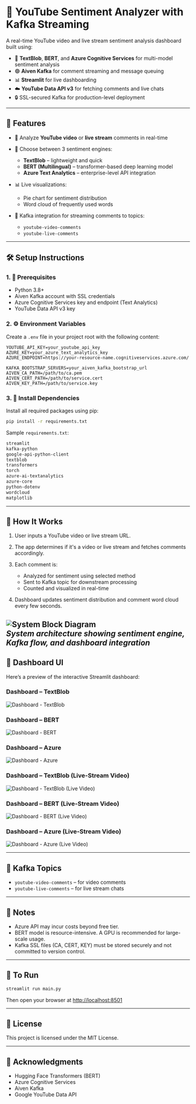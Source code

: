 # 🎥 YouTube Sentiment Analyzer with Kafka Streaming

A real-time YouTube video and live stream sentiment analysis dashboard built using:

* 🧠 **TextBlob**, **BERT**, and **Azure Cognitive Services** for multi-model sentiment analysis
* 🟢 **Aiven Kafka** for comment streaming and message queuing
* 📊 **Streamlit** for live dashboarding
* ☁️ **YouTube Data API v3** for fetching comments and live chats
* 🔒 SSL-secured Kafka for production-level deployment

---

## 🚀 Features

* 🔎 Analyze **YouTube video** or **live stream** comments in real-time
* 🧪 Choose between 3 sentiment engines:

  * **TextBlob** – lightweight and quick
  * **BERT (Multilingual)** – transformer-based deep learning model
  * **Azure Text Analytics** – enterprise-level API integration
* 📊 Live visualizations:

  * Pie chart for sentiment distribution
  * Word cloud of frequently used words
* 🔁 Kafka integration for streaming comments to topics:

  * `youtube-video-comments`
  * `youtube-live-comments`

---

## 🛠️ Setup Instructions

### 1. 🔐 Prerequisites

* Python 3.8+
* Aiven Kafka account with SSL credentials
* Azure Cognitive Services key and endpoint (Text Analytics)
* YouTube Data API v3 key

### 2. ⚙️ Environment Variables

Create a `.env` file in your project root with the following content:

```env
YOUTUBE_API_KEY=your_youtube_api_key
AZURE_KEY=your_azure_text_analytics_key
AZURE_ENDPOINT=https://your-resource-name.cognitiveservices.azure.com/

KAFKA_BOOTSTRAP_SERVERS=your_aiven_kafka_bootstrap_url
AIVEN_CA_PATH=/path/to/ca.pem
AIVEN_CERT_PATH=/path/to/service.cert
AIVEN_KEY_PATH=/path/to/service.key
```

### 3. 📆 Install Dependencies

Install all required packages using pip:

```bash
pip install -r requirements.txt
```

Sample `requirements.txt`:

```txt
streamlit
kafka-python
google-api-python-client
textblob
transformers
torch
azure-ai-textanalytics
azure-core
python-dotenv
wordcloud
matplotlib
```

---

## 🧠 How It Works

1. User inputs a YouTube video or live stream URL.
2. The app determines if it's a video or live stream and fetches comments accordingly.
3. Each comment is:

   * Analyzed for sentiment using selected method
   * Sent to Kafka topic for downstream processing
   * Counted and visualized in real-time
4. Dashboard updates sentiment distribution and comment word cloud every few seconds.

![System Block Diagram](images/block_diagram.png)  
*System architecture showing sentiment engine, Kafka flow, and dashboard integration*
---

## 📸 Dashboard UI


Here’s a preview of the interactive Streamlit dashboard:


### **Dashboard – TextBlob**
![Dashboard - TextBlob](images/dashboard_textblob.png)


### **Dashboard – BERT**
![Dashboard - BERT](images/dashboard_bert.png)


### **Dashboard – Azure**
![Dashboard - Azure](images/dashboard_azure.png)


### **Dashboard – TextBlob (Live-Stream Video)**
![Dashboard - TextBlob (Live Video)](images/dashboard_textblob_live.png)


### **Dashboard – BERT (Live-Stream Video)**
![Dashboard - BERT (Live Video)](images/dashboard_bert_live.png)


### **Dashboard – Azure (Live-Stream Video)**
![Dashboard - Azure (Live Video)](images/dashboard_azure_live.png)


---

## 🛄 Kafka Topics

* `youtube-video-comments` – for video comments
* `youtube-live-comments` – for live stream chats

---

## 📌 Notes

* Azure API may incur costs beyond free tier.
* BERT model is resource-intensive. A GPU is recommended for large-scale usage.
* Kafka SSL files (CA, CERT, KEY) must be stored securely and not committed to version control.

---

## 🧪 To Run

```bash
streamlit run main.py
```

Then open your browser at [http://localhost:8501](http://localhost:8501)

---

## 📄 License

This project is licensed under the MIT License.

---

## 🙌 Acknowledgments

* Hugging Face Transformers (BERT)
* Azure Cognitive Services
* Aiven Kafka
* Google YouTube Data API
